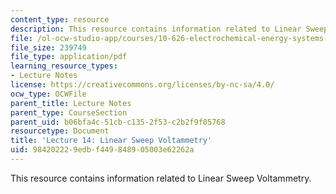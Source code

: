 ```yaml
---
content_type: resource
description: This resource contains information related to Linear Sweep Voltammetry.
file: /ol-ocw-studio-app/courses/10-626-electrochemical-energy-systems-spring-2014/984202229edbf449848905003e62262a_MIT10_626_S14_Lec14_HW6.pdf
file_size: 239749
file_type: application/pdf
learning_resource_types:
- Lecture Notes
license: https://creativecommons.org/licenses/by-nc-sa/4.0/
ocw_type: OCWFile
parent_title: Lecture Notes
parent_type: CourseSection
parent_uid: b06bfa4c-51cb-c135-2f53-c2b2f9f05768
resourcetype: Document
title: 'Lecture 14: Linear Sweep Voltammetry'
uid: 98420222-9edb-f449-8489-05003e62262a
---
```

This resource contains information related to Linear Sweep Voltammetry.